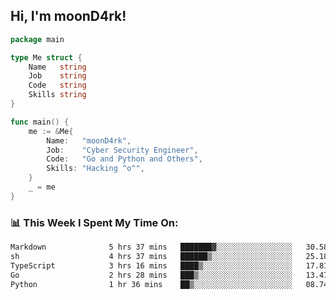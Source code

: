<h2> Hi, I'm moonD4rk!</h2>

```go
package main

type Me struct {
	Name   string
	Job    string
	Code   string
	Skills string
}

func main() {
	me := &Me{
		Name:   "moonD4rk",
		Job:    "Cyber Security Engineer",
		Code:   "Go and Python and Others",
		Skills: "Hacking ^o^",
	}
	_ = me
}
```

<h3>📊 This Week I Spent My Time On:</h3>
<!-- <img align='right' src="https://github-readme-stats.vercel.app/api?username=moond4rk&show_icons=true&theme=radical", width="300" height="150"> -->

<!--START_SECTION:waka-->

```txt
Markdown              5 hrs 37 mins   ███████▓░░░░░░░░░░░░░░░░░   30.58 %
sh                    4 hrs 37 mins   ██████▒░░░░░░░░░░░░░░░░░░   25.18 %
TypeScript            3 hrs 16 mins   ████▒░░░░░░░░░░░░░░░░░░░░   17.81 %
Go                    2 hrs 28 mins   ███▒░░░░░░░░░░░░░░░░░░░░░   13.47 %
Python                1 hr 36 mins    ██▒░░░░░░░░░░░░░░░░░░░░░░   08.74 %
```

<!--END_SECTION:waka-->

